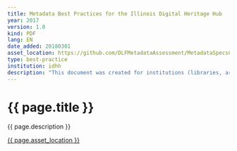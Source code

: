 ```yaml
---
title: Metadata Best Practices for the Illinois Digital Heritage Hub
year: 2017
version: 1.0
kind: PDF
lang: EN
date_added: 20180301
asset_location: https://github.com/DLFMetadataAssessment/MetadataSpecsClearinghouse/blob/master/assets/data/IDHH_Metadata_Best_Practices.pdf
type: best-practice
institution: idhh
description: "This document was created for institutions (libraries, archives, and museums) that contribute digital collections metadata to the IDHH, covering best practices for each metadata field used by the Digital Public Library of America (DPLA), based on DPLA’s Metadata Application Profile."
---
```


<h1>{{ page.title }}</h1>

{{ page.description }}

<a href="{{ page.asset_location }}">{{ page.asset_location }}</a>